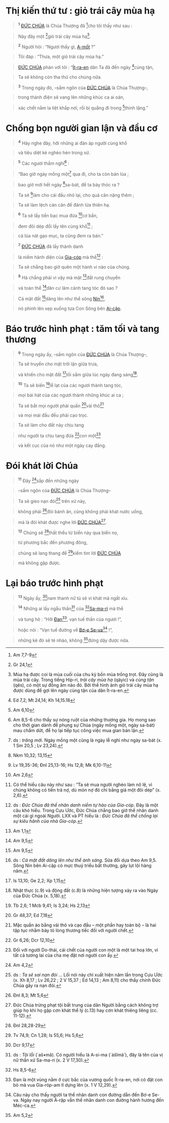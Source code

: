 # Thị kiến thứ tư : giỏ trái cây mùa hạ

> <sup><b>1</b></sup> [ĐỨC CHÚA]() là Chúa Thượng đã [^1@-67977b12-8c32-4088-9ad3-efb2ceb18c53]cho tôi thấy như sau :
>


> Này đây một [^2@-67977b12-8c32-4088-9ad3-efb2ceb18c53]giỏ trái cây mùa hạ[^1-67977b12-8c32-4088-9ad3-efb2ceb18c53].
>


> <sup><b>2</b></sup> Người hỏi : “Ngươi thấy gì, [A-mốt]() ?”
>


> Tôi đáp : “Thưa, một giỏ trái cây mùa hạ.”
>


> [ĐỨC CHÚA]() phán với tôi : “[Ít-ra-en]() dân Ta đã đến ngày [^3@-67977b12-8c32-4088-9ad3-efb2ceb18c53]cùng tận,
>


> Ta sẽ không còn tha thứ cho chúng nữa.
>


> <sup><b>3</b></sup> Trong ngày đó, –sấm ngôn của [ĐỨC CHÚA]() là Chúa Thượng–,
>


> trong thánh điện sẽ vang lên những khúc ca ai oán,
>


> xác chết nằm la liệt khắp nơi, rồi bị quẳng đi trong [^4@-67977b12-8c32-4088-9ad3-efb2ceb18c53]thinh lặng.”
>


# Chống bọn người gian lận và đầu cơ

> <sup><b>4</b></sup> Hãy nghe đây, hỡi những ai đàn áp người cùng khổ
>


> và tiêu diệt kẻ nghèo hèn trong xứ.
>


> <sup><b>5</b></sup> Các ngươi thầm nghĩ[^2-67977b12-8c32-4088-9ad3-efb2ceb18c53] :
>


> “Bao giờ ngày mồng một[^3-67977b12-8c32-4088-9ad3-efb2ceb18c53] qua đi, cho ta còn bán lúa ;
>


> bao giờ mới hết ngày [^5@-67977b12-8c32-4088-9ad3-efb2ceb18c53]sa-bát, để ta bày thóc ra ?
>


> Ta sẽ [^6@-67977b12-8c32-4088-9ad3-efb2ceb18c53]làm cho cái đấu nhỏ lại, cho quả cân nặng thêm ;
>


> Ta sẽ làm lệch cán cân để đánh lừa thiên hạ.
>


> <sup><b>6</b></sup> Ta sẽ lấy tiền bạc mua đứa [^7@-67977b12-8c32-4088-9ad3-efb2ceb18c53]cơ bần,
>


> đem đôi dép đổi lấy tên cùng khổ[^4-67977b12-8c32-4088-9ad3-efb2ceb18c53] ;
>


> cả lúa nát gạo mục, ta cũng đem ra bán.”
>


> <sup><b>7</b></sup> [ĐỨC CHÚA]() đã lấy thánh danh
>


> là niềm hãnh diện của [Gia-cóp]() mà thề[^5-67977b12-8c32-4088-9ad3-efb2ceb18c53] :
>


> Ta sẽ chẳng bao giờ quên một hành vi nào của chúng.
>


> <sup><b>8</b></sup> Há chẳng phải vì vậy mà mặt [^8@-67977b12-8c32-4088-9ad3-efb2ceb18c53]đất rung chuyển
>


> và toàn thể [^9@-67977b12-8c32-4088-9ad3-efb2ceb18c53]dân cư lâm cảnh tang tóc đó sao ?
>


> Cả mặt đất [^10@-67977b12-8c32-4088-9ad3-efb2ceb18c53]dâng lên như thể sông [Nin]()[^6-67977b12-8c32-4088-9ad3-efb2ceb18c53],
>


> nó phình lên xẹp xuống tựa Con Sông bên [Ai-cập]().
>


# Báo trước hình phạt : tăm tối và tang thương

> <sup><b>9</b></sup> Trong ngày ấy, –sấm ngôn của [ĐỨC CHÚA]() là Chúa Thượng–,
>


> Ta sẽ truyền cho mặt trời lặn giữa trưa,
>


> và khiến cho mặt đất [^11@-67977b12-8c32-4088-9ad3-efb2ceb18c53]tối sầm giữa lúc ngày đang sáng[^7-67977b12-8c32-4088-9ad3-efb2ceb18c53].
>


> <sup><b>10</b></sup> Ta sẽ biến [^12@-67977b12-8c32-4088-9ad3-efb2ceb18c53]lễ lạt của các ngươi thành tang tóc,
>


> mọi bài hát của các ngươi thành những khúc ai ca ;
>


> Ta sẽ bắt mọi người phải quấn [^13@-67977b12-8c32-4088-9ad3-efb2ceb18c53]vải thô[^8-67977b12-8c32-4088-9ad3-efb2ceb18c53]
>


> và mọi mái đầu đều phải cạo trọc.
>


> Ta sẽ làm cho đất này chịu tang
>


> như người ta chịu tang đứa [^14@-67977b12-8c32-4088-9ad3-efb2ceb18c53]con một[^9-67977b12-8c32-4088-9ad3-efb2ceb18c53]
>


> và kết cục của nó như một ngày cay đắng.
>


# Đói khát lời Chúa

> <sup><b>11</b></sup> Đây [^15@-67977b12-8c32-4088-9ad3-efb2ceb18c53]sắp đến những ngày
>


> –sấm ngôn của [ĐỨC CHÚA]() là Chúa Thượng–
>


> Ta sẽ gieo nạn đói[^10-67977b12-8c32-4088-9ad3-efb2ceb18c53] trên xứ này,
>


> không phải [^16@-67977b12-8c32-4088-9ad3-efb2ceb18c53]đói bánh ăn, cũng không phải khát nước uống,
>


> mà là đói khát được nghe lời [ĐỨC CHÚA]()[^11-67977b12-8c32-4088-9ad3-efb2ceb18c53].
>


> <sup><b>12</b></sup> Chúng sẽ [^17@-67977b12-8c32-4088-9ad3-efb2ceb18c53]thất thểu từ biển này qua biển nọ,
>


> từ phương bắc đến phương đông,
>


> chúng sẽ lang thang để [^18@-67977b12-8c32-4088-9ad3-efb2ceb18c53]kiếm tìm lời [ĐỨC CHÚA]()
>


> mà không gặp được.
>


# Lại báo trước hình phạt

> <sup><b>13</b></sup> Ngày ấy, [^19@-67977b12-8c32-4088-9ad3-efb2ceb18c53]nam thanh nữ tú sẽ vì khát mà ngất xỉu.
>


> <sup><b>14</b></sup> Những ai lấy ngẫu thần[^12-67977b12-8c32-4088-9ad3-efb2ceb18c53] của [^20@-67977b12-8c32-4088-9ad3-efb2ceb18c53][Sa-ma-ri]() mà thề
>


> và tung hô : “Hỡi [Đan]()[^13-67977b12-8c32-4088-9ad3-efb2ceb18c53], vạn tuế thần của ngươi !”,
>


> hoặc nói : “Vạn tuế đường về [Bơ-e Se-va]()[^14-67977b12-8c32-4088-9ad3-efb2ceb18c53] !”,
>


> những kẻ đó sẽ té nhào, không [^21@-67977b12-8c32-4088-9ad3-efb2ceb18c53]đứng dậy được nữa.
>

[^1-67977b12-8c32-4088-9ad3-efb2ceb18c53]: Mùa hạ được coi là mùa cuối của chu kỳ bốn mùa trồng trọt. Đây cũng là mùa trái cây. Trong tiếng Híp-ri, *trái cây mùa hạ* (qäyic) và *cùng tận* (qës), có một sự đồng âm nào đó. Bởi thế hình ảnh giỏ trái cây mùa hạ được dùng để gợi lên ngày cùng tận của dân Ít-ra-en.
[^2-67977b12-8c32-4088-9ad3-efb2ceb18c53]: Am 8,5-6 cho thấy sự nóng ruột của những thương gia. Họ mong sao cho thời gian dành để phụng sự Chúa (ngày mồng một, ngày sa-bát) mau chấm dứt, để họ lại tiếp tục công việc mua gian bán lận.
[^3-67977b12-8c32-4088-9ad3-efb2ceb18c53]: ds : *trăng mới*. Ngày mồng một cũng là ngày lễ nghỉ như ngày sa-bát (x. 1 Sm 20,5 ; Lv 23,24).
[^4-67977b12-8c32-4088-9ad3-efb2ceb18c53]: Có thể hiểu câu này như sau : “Ta sẽ mua người nghèo làm nô lệ, vì chúng không có tiền trả nợ, dù món nợ đó chỉ bằng giá một đôi dép” (x. 2,6).
[^5-67977b12-8c32-4088-9ad3-efb2ceb18c53]: ds : *Đức Chúa đã thề nhân danh niềm tự hào của Gia-cóp*. Đây là một câu khó hiểu. Trong Cựu Ước, Đức Chúa chẳng bao giờ thề nhân danh một cái gì ngoài Người. LXX và PT hiểu là : *Đức Chúa đã thề chống lại sự kiêu hãnh của nhà Gia-cóp*.
[^6-67977b12-8c32-4088-9ad3-efb2ceb18c53]: ds : *Cả mặt đất dâng lên như thể ánh sáng*. Sửa đổi dựa theo Am 9,5. Sông Nin bên Ai-cập có mực thuỷ triều bất thường, gây lụt lội hàng năm.
[^7-67977b12-8c32-4088-9ad3-efb2ceb18c53]: Nhật thực (c.9) và động đất (c.8) là những hiện tượng xảy ra vào Ngày của Đức Chúa (x. 5,18).
[^8-67977b12-8c32-4088-9ad3-efb2ceb18c53]: Mặc quần áo bằng vải thô và cạo đầu – một phần hay toàn bộ – là hai tập tục nhằm bày tỏ lòng thương tiếc đối với người chết.
[^9-67977b12-8c32-4088-9ad3-efb2ceb18c53]: Đối với người Do-thái, cái chết của người con một là một tai hoạ lớn, vì tất cả tương lai của cha mẹ đặt nơi người con ấy.
[^10-67977b12-8c32-4088-9ad3-efb2ceb18c53]: ds : *Ta sẽ sai nạn đói* ... Lối nói này chỉ xuất hiện năm lần trong Cựu Ước (x. Xh 8,17 ; Lv 26,22 ; 2 V 15,37 ; Ed 14,13 ; Am 8,11) cho thấy chính Đức Chúa gây ra nạn đói.
[^11-67977b12-8c32-4088-9ad3-efb2ceb18c53]: Đức Chúa trừng phạt tội bất trung của dân Người bằng cách không trợ giúp họ khi họ gặp cơn khát thể lý (c.13) hay cơn khát thiêng liêng (cc. 11-12).
[^12-67977b12-8c32-4088-9ad3-efb2ceb18c53]: ds : *Tội lỗi* (´aš•mâ). Có người hiểu là A-si-ma (´ášîmä´), đây là tên của vị nữ thần xứ Sa-ma-ri (x. 2 V 17,30).
[^13-67977b12-8c32-4088-9ad3-efb2ceb18c53]: Đan là một vùng nằm ở cực bắc của vương quốc Ít-ra-en, nơi có đặt con bò mà vua Gia-róp-am II dựng lên (x. 1 V 12,29).
[^14-67977b12-8c32-4088-9ad3-efb2ceb18c53]: Câu này cho thấy người ta thề nhân danh con đường dẫn đến Bơ-e Se-va. Ngày nay người Ả-rập vẫn thề nhân danh con đường hành hương đến Méc-ca.
[^1@-67977b12-8c32-4088-9ad3-efb2ceb18c53]: Am 7,7-9
[^2@-67977b12-8c32-4088-9ad3-efb2ceb18c53]: Gr 24,1
[^3@-67977b12-8c32-4088-9ad3-efb2ceb18c53]: Ed 7,2; Mt 24,14; Kh 14,15.18
[^4@-67977b12-8c32-4088-9ad3-efb2ceb18c53]: Am 6,10
[^5@-67977b12-8c32-4088-9ad3-efb2ceb18c53]: Nkm 10,32; 13,15
[^6@-67977b12-8c32-4088-9ad3-efb2ceb18c53]: Lv 19,35-36; Đnl 25,13-16; Hs 12,8; Mk 6,10-11
[^7@-67977b12-8c32-4088-9ad3-efb2ceb18c53]: Am 2,6
[^8@-67977b12-8c32-4088-9ad3-efb2ceb18c53]: Am 1,1
[^9@-67977b12-8c32-4088-9ad3-efb2ceb18c53]: Am 9,5
[^10@-67977b12-8c32-4088-9ad3-efb2ceb18c53]: Am 9,5
[^11@-67977b12-8c32-4088-9ad3-efb2ceb18c53]: Is 13,10; Ge 2,2; Xp 1,15
[^12@-67977b12-8c32-4088-9ad3-efb2ceb18c53]: Tb 2,6; 1 Mcb 9,41; Is 3,24; Hs 2,13
[^13@-67977b12-8c32-4088-9ad3-efb2ceb18c53]: Gr 48,37; Ed 7,18
[^14@-67977b12-8c32-4088-9ad3-efb2ceb18c53]: Gr 6,26; Dcr 12,10
[^15@-67977b12-8c32-4088-9ad3-efb2ceb18c53]: Am 4,2
[^16@-67977b12-8c32-4088-9ad3-efb2ceb18c53]: Đnl 8,3; Mt 5,6
[^17@-67977b12-8c32-4088-9ad3-efb2ceb18c53]: Đnl 28,28-29
[^18@-67977b12-8c32-4088-9ad3-efb2ceb18c53]: Tv 74,9; Cn 1,28; Is 55,6; Hs 5,6
[^19@-67977b12-8c32-4088-9ad3-efb2ceb18c53]: Dcr 9,17
[^20@-67977b12-8c32-4088-9ad3-efb2ceb18c53]: Hs 8,5-6
[^21@-67977b12-8c32-4088-9ad3-efb2ceb18c53]: Am 5,2